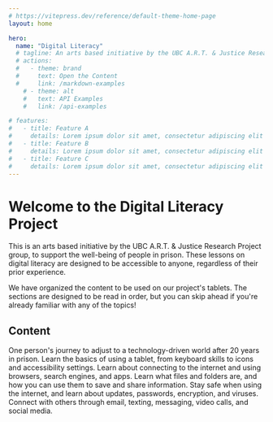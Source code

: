```yaml
---
# https://vitepress.dev/reference/default-theme-home-page
layout: home

hero:
  name: "Digital Literacy"
  # tagline: An arts based initiative by the UBC A.R.T. & Justice Research Project group.
  # actions:
  #   - theme: brand
  #     text: Open the Content
  #     link: /markdown-examples
    # - theme: alt
    #   text: API Examples
    #   link: /api-examples

# features:
#   - title: Feature A
#     details: Lorem ipsum dolor sit amet, consectetur adipiscing elit
#   - title: Feature B
#     details: Lorem ipsum dolor sit amet, consectetur adipiscing elit
#   - title: Feature C
#     details: Lorem ipsum dolor sit amet, consectetur adipiscing elit
---
```


# Welcome to the Digital Literacy Project
This is an arts based initiative by the UBC A.R.T. & Justice Research Project group, to support the well-being of people in prison. These lessons on digital literacy are designed to be accessible to anyone, regardless of their prior experience.

We have organized the content to be used on our project's tablets. The sections are designed to be read in order, but you can skip ahead if you're already familiar with any of the topics! 

## Content

<VitepressCardContainer :cols="2">
  <VitepressCard
    mdiIcon="mdiMonitorCellphone"
    iconColor="var(--vp-c-brand-2)"
    title="Introduction"
    link="./tech-terror-experience"
    linkText="Go to section"
  >
    One person's journey to adjust to a technology-driven world after 20 years in prison.
  </VitepressCard>
  <VitepressCard
    mdiIcon="mdiCellphone"
    iconColor="var(--vp-c-brand-2)"
    title="Using a Tablet"
    link="./1-tablet-navigation/index"
    linkText="Go to section"
  >
    Learn the basics of using a tablet, from keyboard skills to icons and accessibility settings.
  </VitepressCard>
  <VitepressCard
    mdiIcon="mdiApps"
    iconColor="var(--vp-c-brand-2)"
    title="Internet and Apps"
    link="./2-apps-and-internet/index"
    linkText="Go to section"
  >
    Learn about connecting to the internet and using browsers, search engines, and apps.
  </VitepressCard>
  <VitepressCard
    mdiIcon="mdiFolder"
    iconColor="var(--vp-c-brand-2)"
    title="Files"
    link="./3-file-system/index"
    linkText="Go to section"
  >
    Learn what files and folders are, and how you can use them to save and share information.
  </VitepressCard>
  <VitepressCard
    mdiIcon="mdiShieldAlert"
    iconColor="var(--vp-c-brand-2)"
    title="Staying Safe"
    link="./4-staying-safe/index"
    linkText="Go to section"
  >
    Stay safe when using the internet, and learn about updates, passwords, encryption, and viruses.
  </VitepressCard>
  <VitepressCard
    mdiIcon="mdiForumOutline"
    iconColor="var(--vp-c-brand-2)"
    title="Communication"
    link="./5-communication/index"
    linkText="Go to section"
  >
    Connect with others through email, texting, messaging, video calls, and social media.
  </VitepressCard>
</VitepressCardContainer>

<!-- Find and replace

body="(.*)"\n(.*)\n(.*)\n(.*)

$2\n$3\n>\n$1\n</VitepressCard>
-->
